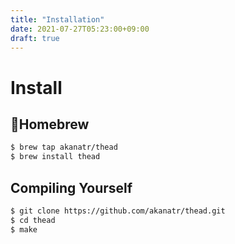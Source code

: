 ```yaml
---
title: "Installation"
date: 2021-07-27T05:23:00+09:00
draft: true
---
```


# Install

## 🍺Homebrew

```sh
$ brew tap akanatr/thead
$ brew install thead
```

## Compiling Yourself
```sh
$ git clone https://github.com/akanatr/thead.git
$ cd thead
$ make
```